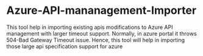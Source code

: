 # Azure-API-mananagement-Importer

This tool help in importing existing apis modifications to Azure API management with larger timeout support. Normally, in azure portal it throws 504-Bad Gateway Timeout issue. Hence, this tool will help in importing those large api specification support for azure
